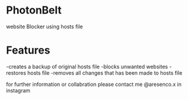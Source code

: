 # PhotonBelt
website Blocker using hosts file

# Features
  -creates a backup of original hosts file
  -blocks unwanted websites
  -restores hosts file
  -removes all changes that has been made to hosts file

for further information or collabration please contact me @aresenco.x in instagram 
